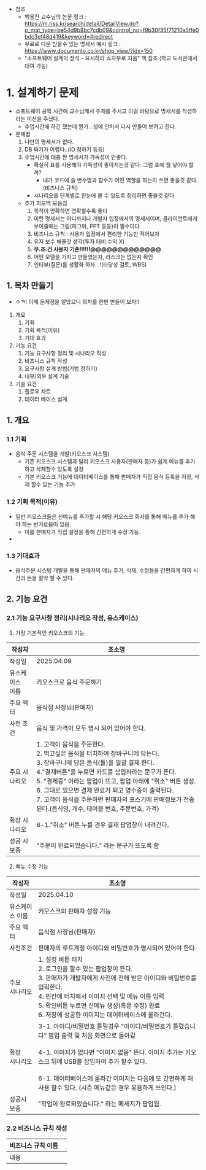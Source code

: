 - 참조 
	- 백용진 교수님의 논문 링크 : https://m.riss.kr/search/detail/DetailView.do?p_mat_type=be54d9b8bc7cdb09&control_no=f9b30f35f71210a5ffe0bdc3ef48d419&keyword=#redirect
	- 무료로 다운 받을수 있는 명세서 예시 링크 : https://www.documento.co.kr/shop_view/?idx=150
	- "소프트웨어 설계의 정석 - 요시하라 쇼자부로 지음" 책 참조 (학교 도서관에서 대여 가능)

# 1. 설계하기 문제
- 소프트웨어 공학 시간에 교수님께서 주제를 주시고 이걸 바탕으로 명세서를 작성하라는 미션을 주셨다.
	- 수업시간에 하긴 했는데 뭔가...성에 안차서 다시 만들어 보려고 한다.
- 문제점
	1. 나만의 명세서가 없다.
	2. DB 짜기가 어렵다..(ID 정하기 등등)
	3. 수업시간에 대충 짠 명세서가 가독성이 안좋다.
		- 확실히 표를 사용해야 가독성이 좋아지는것 같다. 그럼 표에 뭘 넣어야 할까?
			- 내가 코드에 쓸 변수명과 함수가 어떤 역할을 하는지 쓰면 좋을것 같다.(비즈니스 규칙)
		- 시나리오를 단계별로 한눈에 볼 수 있도록 정리하면 좋을것 같다
	- 추가 피드백 모음집
		1. 목적이 명확하면 명확할수록 좋다
		2. 이런 명세서는 어디까지나 개발자 입장에서의 명세서이며, 클라이언트에게 보여줄때는 그림(피그마, PPT 등등)이 필수이다.
		3. 비즈니스 규칙 : 사용자 입장에서 편리한 기능만 적어보자
		4. 유지 보수 해줄것 생각(투자 대비 수익 X)
		5. **무.조.건 사용자 기준!!!!!!@@@@@@@@@@@@@**
		6. 어떤 모델을 가지고 만들었는지, 리스크는 없는지 확인
		7. 인터뷰(질문)를 생활화 하자...!(타당성 검토, WBS)

## 1. 목차 만들기
- ㅇㅋ! 이제 문제점을 알았으니 목차를 한번 만들어 보자!!

1. 개요
	1. 기획
	2. 기획 목적(이유)
	3. 기대 효과
2. 기능 요건
	1. 기능 요구사항 정리 및 시나리오 작성
	2. 비즈니스 규칙 작성
	3. 요구사항 설계 방법(기법 정하기)
	4. 내부/외부 설계 기술
3. 기술 요건
	1. 플로우 차트
	2. 데이터 베이스 설계

## 1. 개요

### 1.1 기획
- 음식 주문 시스템을 개발(키오스크 시스템)
	- 기존 키오스크 시스템과 달리 키오스크 사용자(판매자 등)가 쉽게 메뉴를 추가하고 삭제할수 있도록 설정
	- 기본 키오스크 기능에 데이터베이스를 통해 판매자가 직접 음식 등록을 저장, 삭제 할수 있는 기능 추가

### 1.2 기획 목적(이유)
- 일반 키오스크들은 신메뉴를 추가할 시 해당 키오스크 회사를 통해 메뉴를 추가 해야 하는 번거로움이 있음.
	- 이를 판매자가 직접 설정을 통해 간편하게 수정 가능.
- 
### 1.3 기대효과
- 음식주문 시스템 개발을 통해 판매자의 메뉴 추가, 삭제, 수정등을 간편하게 하여 시간과 돈을 절약 할 수 있다.

## 2. 기능 요건

### 2.1 기능 요구사항 정리(시나리오 작성, 유스케이스)

1. 가장 기본적인 키오스크의 기능

| 작성자          | 조소영                                                                                                                                                                                                                                                                  |
| ------------ | -------------------------------------------------------------------------------------------------------------------------------------------------------------------------------------------------------------------------------------------------------------------- |
| 작성일          | 2025.04.09                                                                                                                                                                                                                                                           |
| 유스케이스 <br>이름 | 키오스크로 음식 주문하기                                                                                                                                                                                                                                                        |
| 주요 액터        | 음식점 사장님(판매자)                                                                                                                                                                                                                                                         |
| 사전 조건        | 음식 및 가격이 모두 명시 되어 있어야 한다.                                                                                                                                                                                                                                            |
| 주요 시나리오      | 1. 고객이 음식을 주문한다.<br>2. 먹고싶은 음식을 터치하여 장바구니에 담는다.<br>3. 장바구니에 담은 음식(들)을 일괄 결제 한다.<br>4."결재버튼"을 누르면 카드를 삽입하라는 문구가 뜬다.<br>5. "결제중" 이라는 팝업이 뜨고, 팝업 아래에 "취소" 버튼 생성.<br>6. 그대로 있으면 결제 완료가 되고 영수증이 출력된다.<br>7. 고객이 음식을 주문하면 판매자의 포스기에 판매정보가 전송된다.(음식명, 개수, 테이블 번호, 주문번호, 가격) |
| 확장 시나리오      | 6-1."취소" 버튼 누를 경우 결재 팝업창이 내려간다.                                                                                                                                                                                                                                      |
| 성공 시 <br>보증  | "주문이 완료되었습니다." 라는 문구가 뜨도록 함                                                                                                                                                                                                                                          |

2. 메뉴 수정 기능

| 작성자         | 조소영                                                                                                                                                                                                      |
| ----------- | -------------------------------------------------------------------------------------------------------------------------------------------------------------------------------------------------------- |
| 작성일         | 2025.04.10                                                                                                                                                                                               |
| 유스케이스 이름    | 키오스크의 판매자 설정 기능                                                                                                                                                                                          |
| 주요 액터       | 음식점 사장님(판매자)                                                                                                                                                                                             |
| 사전조건        | 판매자의 루트계정 아이디와 비밀번호가 명시되어 있어야 한다.                                                                                                                                                                        |
| 주요 <br>시나리오 | 1. 설정 버튼 터치<br>2. 로그인을 할수 있는 팝업창이 뜬다.<br>3. 판매자가 개발자에게 사전에 전해 받은 아이디와 비밀번호를 입릭한다.<br>4. 빈칸에 터치해서 이미지 선택 및 메뉴 이름 입력<br>5. 확인버튼 누르면 신메뉴 생성(혹은 수정) 완료<br>6. 저장에 성공한 이미지는 데이터베이스에 올라간다.                      |
| 확장 <br>시나리오 | 3-1. 아이디/비밀번호 틀릴경우 "아이디/비밀번호가 틀렸습니다" 팝업 출력 및 처음 화면으로 돌아감<br><br>4-1. 이미지가 없다면 "이미지 없음" 뜬다. 이미지 추가는 키오스크 뒤에 USB를 삽입하여 추가 할수 있다.<br><br>6-1. 데이터베이스에 올라간 이미지는 다음에 또 간편하게 재사용 할수 있다. (시즌 메뉴같은 경우 유용하게 쓰인다.) |
| 성공시 보증      | "작업이 완료되었습니다." 라는 메세지가 팝업됨.                                                                                                                                                                              |

### 2.2 비즈니스 규칙 작성

| 비즈니스 규칙 이름 |     |
| ---------- | --- |
| 내용         |     |